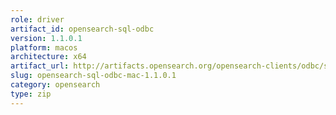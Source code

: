 ```yaml
---
role: driver
artifact_id: opensearch-sql-odbc
version: 1.1.0.1
platform: macos
architecture: x64
artifact_url: http://artifacts.opensearch.org/opensearch-clients/odbc/signed_opensearch-sql-odbc-mac-1.1.0.1.zip
slug: opensearch-sql-odbc-mac-1.1.0.1
category: opensearch
type: zip
---
```

